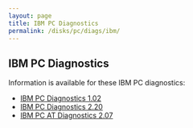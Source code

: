 ```yaml
---
layout: page
title: IBM PC Diagnostics
permalink: /disks/pc/diags/ibm/
---
```


IBM PC Diagnostics
---

Information is available for these IBM PC diagnostics:

* [IBM PC Diagnostics 1.02](1.02/)
* [IBM PC Diagnostics 2.20](2.20/)
* [IBM PC AT Diagnostics 2.07](2.07/)
